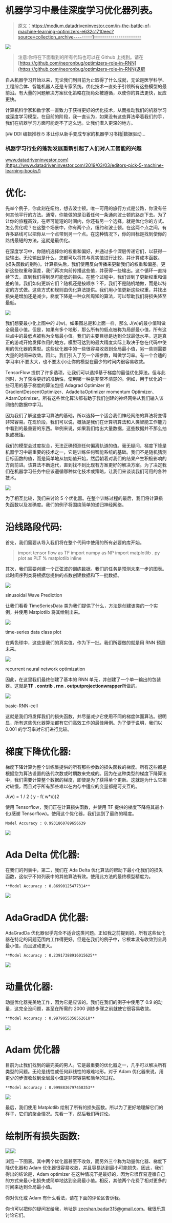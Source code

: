 # 机器学习中最佳深度学习优化器列表。

> 原文：<https://medium.datadriveninvestor.com/in-the-battle-of-machine-learning-optimizers-e632c1710eec?source=collection_archive---------1----------------------->

![](img/72c20e9d52d64dba340a9fee29eca2f2.png)

> 注意:你将在下面看到的所有代码也可以在 Github 上找到。请在[https://github.com/neoronbug/optimizers-role-in-RNN](https://github.com/neoronbug/optimizers-role-in-RNN)退房

自从机器学习开始以来，无论我们到目前为止取得了什么成就，无论是医学科学、工程综合体、智能机器人还是专家系统。优化技术一直处于引领所有这些模型的最前沿。有大量的问题解决方案优化策略在拐角处被遵循，以使你的算法更快，反应更快。

计算机科学家和数学家一直致力于获得更好的优化技术，从而推动我们的机器学习或深度学习模型。在目前的阶段，我一直认为，如果没有这些算法牵着我们的手，我们在机器学习方面可能走不了这么远。让我们潜入更深的地方。

[](https://www.datadriveninvestor.com/2019/03/03/editors-pick-5-machine-learning-books/) [## DDI 编辑推荐:5 本让你从新手变成专家的机器学习书籍|数据驱动…

### 机器学习行业的蓬勃发展重新引起了人们对人工智能的兴趣

www.datadriveninvestor.com](https://www.datadriveninvestor.com/2019/03/03/editors-pick-5-machine-learning-books/) 

# 优化:

先举个例子，你此刻在纽约，想去波士顿。唯一可用的旅行方式是公路，你没有任何其他平行的方法。通常，你能做的是沿着任何一条通向波士顿的路走下去。为了让你的旅程高效，在尽可能短的时间内，你还有另一个选择，就是优化你的方式。怎么优化呢？在这整个场景中，你有两个点，纽约和波士顿。在这两个点之间，有许多路线可以把你从一个点带到另一个点。在这种情况下，你的目标是找到使你的路线最短的方法，这就是最优化。

在深度学习中，你随机选择你的权重和偏好，并通过多个深层传递它们，以获得一些输出。无论输出是什么，您都可以将其与真实值进行比较，并计算成本函数。(损失函数的别称)。计算损失后，我们使用反向传播来更新我们的权重和偏差。更新这些权重和偏差，我们再次向前传播这些值，并获得一些输出。这个循环一直持续下去，直到我们得到尽可能低的损失。在整个过程中，我们谈到了更新权重和偏差的值。我们如何更新它们？随机还是按顺序？不，我们不是随机地做，而是以特定的方式做。这些方式和规则由优化算法提供。我们用小值更新这些权重，并找出损失是增加还是减少。梯度下降是一种众所周知的算法，可以帮助我们将损失降至最低。

![](img/cb4c37c8c5ef852a738f7c3115954069.png)

我们想要最小化上图中的 J(w)。如果图总是和上面一样，那么 J(w)的最小值叫做全局最小值。但是，如果有多个地形，那么所有的低点被称为局部最小值，所有这些点中的最低点被称为全局最小值。我们的主要目标是达到全球最低水平。这是真正的游戏开始发挥作用的地方。模型可达到的最大精度实际上取决于您在代码中使用的优化器的类型。这些优化器中的一些很容易收敛到全局最小值，另一些则需要大量的时间来收敛。因此，我们引入了另一个超参数，叫做学习率。有一个合适的学习率(不要太大，也不要太小)让你的模型在最少的时间内很容易收敛。

TensorFlow 提供了许多选项，让我们可以选择基于梯度的最佳优化算法。但与此同时，为了获得更好的准确性，使用哪一种是非常不清楚的。例如，用于优化的一些可用的基于梯度的算法包括 Adagrad Optimizer 的 GradientDescentOptimizer、AdadeltaOptimizer momentum Optimizer、AdamOptimizer。所有这些优化算法都有助于我们创建的神经网络从我们输入该网络的数据中学习。

因为我们了解这些学习算法的基础，所以选择一个适合我们神经网络的算法将变得非常容易。在现阶段，我们可以说，概括是我们在计算机算法和人类智能工作能力中看到的最重要的东西。举例来说，如果我们给出大量数据，这些数据并不那么抽象或概括。

我们的模型会过度拟合，无法正确预测任何偏离轨道的值。毫无疑问，梯度下降是机器学习中最重要的技术之一，它是训练任何智能系统的基础。我们不是随机猜测目标函数的值，而是简单地从初始值开始，然后朝着对我们的结果产生积极影响的方向前进。该算法不断迭代，直到找不到比现有方案更好的解决方案。为了决定我们在机器学习任务中应该遵循哪种优化技术或策略，让我们来谈谈我们可用的各种技术。

![](img/06507ba9994bf163af21806d844f9e91.png)

为了相互比较，我们来讨论 5 个优化器。在整个训练过程的最后，我们将计算损失函数以及准确度。我们的例子将围绕简单的递归神经网络。

# **沿线路段代码:**

首先，我们需要从导入我们将在整个代码中使用的所有必要的库开始。

> import tensor flow as TF
> import numpy as NP
> import matplotlib . py plot as PLT
> % matplotlib inline

其次，我们需要创建一个正弦波的训练数据。我们的任务是预测未来一步的图表。此时间序列类将根据您提供的点数创建数据和下一批数据。

![](img/4e3a429080bd841d89cd4056a877dad4.png)

sinusoidal Wave Prediction

让我们看看 TimeSeriesData 类为我们提供了什么，方法是创建该类的一个实例，并使用 Matplotlib 将其绘制出来。

![](img/f31e5d4093dc415bb047f6154e3dbd8a.png)

time-series data class plot

在紫色球中，这些是我们的真实值，作为下一批。我们所要做的就是用 RNN 预测未来。

![](img/26e5706b486f921da2a4de909a0e377d.png)

recurrent neural network optimization

因此，在这里我们最终创建了基本的 RNN 单元，并创建了一个单一输出的包装器。这就是**TF . contrib . rnn . outputprojectionwrapper**所做的。

![](img/8d15ba6534ae347bc64e4b15e56857e9.png)

basic-RNN-cell

这就是我们将发挥我们的损失函数，并尽量减少它使用不同的梯度体面算法。很明显，所有这些优化器算法都有它们高效工作的最佳用例。为了便于说明，我们以 0.001 的学习率对它们进行比较。

# 梯度下降优化器:

梯度下降计算为整个训练集提供的所有那些参数的损失函数的梯度。所有这些都是根据您为算法设置的迭代次数或时期数来完成的。因为在这种类型的梯度下降算法中，我们需要计算整个数据的梯度，即使是为了获得单个更新。这就是为什么它相对较慢，而且对于所有那些难以在内存中适应的变量都是可交互的。

J(w) = 1 / 2 ( y - f( w*x))2

使用 Tensorflow，我们正在计算损失函数，并使用 TF 提供的梯度下降将其最小化(感谢 Tensorflow)。使用这个优化器，我们达到了最终的精度。

```
Model Accuracy : 0.9931860789656639
```

![](img/7a548a6431b6ba2454fd9a9609311a5f.png)

# Ada Delta 优化器:

在我们的列表中，第二，我们在 Ada Delta 优化算法的帮助下最小化我们的损失函数，这似乎不如列表中的其他算法有效。使用此方法的最终模型精度为。

```
**Model Accuracy : 0.86990125477314**
```

![](img/f15b426738c990f1cd85a693d8f57066.png)

# AdaGradDA 优化器:

AdaGradDa 优化器似乎完全不适合这类问题。正如我之前提到的，所有这些优化器在特定的问题范围内工作得更好。但是在我们的例子中，它根本没有收敛到全局最小值，而且波动更大。

```
**Model Accuracy : 0.23917388916015625**
```

![](img/897b4a97f26ed186d8dcfb9d34c58894.png)

# 动量优化器:

动量优化器完美地工作，因为它是应该的。我们在我们的例子中使用了 0.9 的动量，这完全没问题，甚至在所需的 2000 训练步骤之前就使它很容易收敛。

```
**Model Accuracy : 0.9979055358562618**
```

![](img/93c00cac6947ed73aff22430c1182e85.png)

# Adam 优化器

目前为止我们找到的最完美的男人。它是最重要的优化器之一，几乎可以解决所有类型的问题。无论是线性或任何非线性的艰难地形。对于 Adam 优化器来说，用更少的步骤收敛到全局最小值是非常容易和简单的过程。

```
**Model Accuracy : 0.9998836797458353**
```

![](img/fab71b306f0265157f39b5da02bd32b8.png)

最后，我们使用 Matplotlib 绘制了所有的损失函数。所以为了更好地理解它们的样子，它们的聚合情况。先看一下，然后我们再讨论。

# 绘制所有损失函数:

![](img/4f4533dfd4704fec666612b170377993.png)![](img/2545a2499008a50f580d9b9d65dd19dd.png)

浏览一下图表。其中两个优化器甚至不收敛，而另外三个称为动量优化器、梯度下降优化器和 Adam 优化器很容易收敛，并且容易达到最小可能损失。因此，我们得出的结论是，Adam optimizer 在这种情况下是最好的，因为它很容易遵循自己的方式来最小化损失或简单地达到全局最小值。相反，其他两个花费了相对更多的时间来达到全局最小值。

你对优化或 Adam 有什么看法，请在下面的评论区告诉我。

你也可以把你的疑问发给我，地址是 zeeshan.badar315@gmail.com。我很乐意讨论它们。